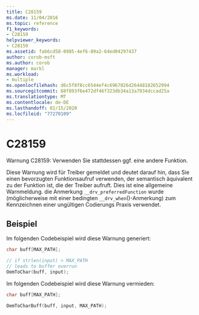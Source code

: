 ```yaml
---
title: C28159
ms.date: 11/04/2016
ms.topic: reference
f1_keywords:
- C28159
helpviewer_keywords:
- C28159
ms.assetid: fab6cd58-0985-4ef6-89a2-64ed04297437
author: corob-msft
ms.author: corob
manager: markl
ms.workload:
- multiple
ms.openlocfilehash: d6c5f8f8cc6544ef4c6967026d26448182652994
ms.sourcegitcommit: 68f893f6e472df46f323db34a13a7034dccad25a
ms.translationtype: MT
ms.contentlocale: de-DE
ms.lasthandoff: 02/15/2020
ms.locfileid: "77270109"
---
```

# <a name="c28159"></a>C28159
Warnung C28159: Verwenden Sie stattdessen ggf. eine andere Funktion.

 Diese Warnung wird für Treiber gemeldet und deutet darauf hin, dass Sie einen bevorzugten Funktionsaufruf verwenden, der semantisch äquivalent zu der Funktion ist, die der Treiber aufruft. Dies ist eine allgemeine Warnmeldung. die Anmerkung `__drv_preferredFunction` wurde (möglicherweise mit einer bedingten `__drv_when`()-Anmerkung) zum Kennzeichnen einer ungültigen Codierungs Praxis verwendet.

## <a name="example"></a>Beispiel
 Im folgenden Codebeispiel wird diese Warnung generiert:

```cpp
char buff[MAX_PATH];

// if strlen(input) > MAX_PATH
// leads to buffer overrun
OemToChar(buff, input);
```

 Im folgenden Codebeispiel wird diese Warnung vermieden:

```cpp
char buff[MAX_PATH];

OemToCharBuff(buff, input, MAX_PATH);
```

